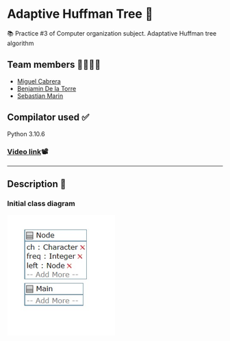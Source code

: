 # Adaptive Huffman Tree 🎄
📚 Practice #3 of Computer organization subject. Adaptative Huffman tree algorithm

## Team members 🤜🏽🤛🏽
* [Miguel Cabrera](https://github.com/Miguelco23 "GitHub")
* [Benjamin De la Torre](https://github.com/bened18 "GitHub")
* [Sebastian Marin](https://github.com/smaring2 "GitHub")

## Compilator used ✅
Python 3.10.6

### [Video link]()📽

___

## Description 📝

### Initial class diagram

![class diagram](class-diagram-1.jpeg)